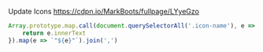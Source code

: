 Update Icons https://cdpn.io/MarkBoots/fullpage/LYyeGzo

```javascript
Array.prototype.map.call(document.querySelectorAll('.icon-name'), e => e).map(e =>{
    return e.innerText
}).map(e => `"${e}"`).join(',')
```